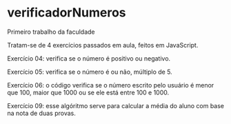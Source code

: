# verificadorNumeros
Primeiro trabalho da faculdade

Tratam-se de 4 exercícios passados em aula, feitos em JavaScript.

Exercício 04: verifica se o número é positivo ou negativo.

Exercício 05: verifica se o número é ou não, múltiplo de 5.

Exercício 06: o código verifica se o número escrito pelo usuário é menor que 100, maior que 1000 ou se ele está entre 100 e 1000.

Exercício 09: esse algóritmo serve para calcular a média do aluno com base na nota de duas provas.
